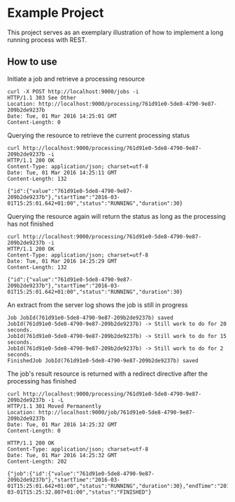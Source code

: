 # Example Project #
This project serves as an exemplary illustration of how to implement a long running process with REST.

## How to use ##
Initiate a job and retrieve a processing resource
````
curl -X POST http://localhost:9000/jobs -i
HTTP/1.1 303 See Other
Location: http://localhost:9000/processing/761d91e0-5de8-4790-9e87-209b2de9237b
Date: Tue, 01 Mar 2016 14:25:01 GMT
Content-Length: 0
````
Querying the resource to retrieve the current processing status
````
curl http://localhost:9000/processing/761d91e0-5de8-4790-9e87-209b2de9237b -i
HTTP/1.1 200 OK
Content-Type: application/json; charset=utf-8
Date: Tue, 01 Mar 2016 14:25:11 GMT
Content-Length: 132

{"id":{"value":"761d91e0-5de8-4790-9e87-209b2de9237b"},"startTime":"2016-03-01T15:25:01.642+01:00","status":"RUNNING","duration":30}
````
Querying the resource again will return the status as long as the processing has not finished
````
curl http://localhost:9000/processing/761d91e0-5de8-4790-9e87-209b2de9237b -i
HTTP/1.1 200 OK
Content-Type: application/json; charset=utf-8
Date: Tue, 01 Mar 2016 14:25:29 GMT
Content-Length: 132

{"id":{"value":"761d91e0-5de8-4790-9e87-209b2de9237b"},"startTime":"2016-03-01T15:25:01.642+01:00","status":"RUNNING","duration":30}
````
An extract from the server log shows the job is still in progress
````
Job JobId(761d91e0-5de8-4790-9e87-209b2de9237b) saved
JobId(761d91e0-5de8-4790-9e87-209b2de9237b) -> Still work to do for 20 seconds.
JobId(761d91e0-5de8-4790-9e87-209b2de9237b) -> Still work to do for 15 seconds.
JobId(761d91e0-5de8-4790-9e87-209b2de9237b) -> Still work to do for 2 seconds.
FinishedJob JobId(761d91e0-5de8-4790-9e87-209b2de9237b) saved
````
The job's result resource is returned with a redirect directive after the processing has finished
````
curl http://localhost:9000/processing/761d91e0-5de8-4790-9e87-209b2de9237b -i -L
HTTP/1.1 301 Moved Permanently
Location: http://localhost:9000/job/761d91e0-5de8-4790-9e87-209b2de9237b
Date: Tue, 01 Mar 2016 14:25:32 GMT
Content-Length: 0

HTTP/1.1 200 OK
Content-Type: application/json; charset=utf-8
Date: Tue, 01 Mar 2016 14:25:32 GMT
Content-Length: 202

{"job":{"id":{"value":"761d91e0-5de8-4790-9e87-209b2de9237b"},"startTime":"2016-03-01T15:25:01.642+01:00","status":"RUNNING","duration":30},"endTime":"2016-03-01T15:25:32.807+01:00","status":"FINISHED"}
````